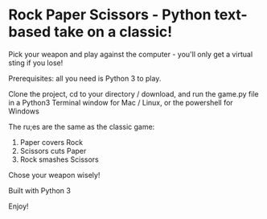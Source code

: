 # Rock Paper Scissors - Python text-based take on a classic!

Pick your weapon and play against the computer - you'll only get a virtual sting if you lose!

Prerequisites: all you need is Python 3 to play.

Clone the project, cd to your directory / download, and run the game.py file in a Python3 Terminal window for Mac / Linux, or the powershell for Windows

The ru;es are the same as the classic game:
1. Paper covers Rock
2. Scissors cuts Paper
3. Rock smashes Scissors

Chose your weapon wisely!

Built with Python 3

Enjoy!